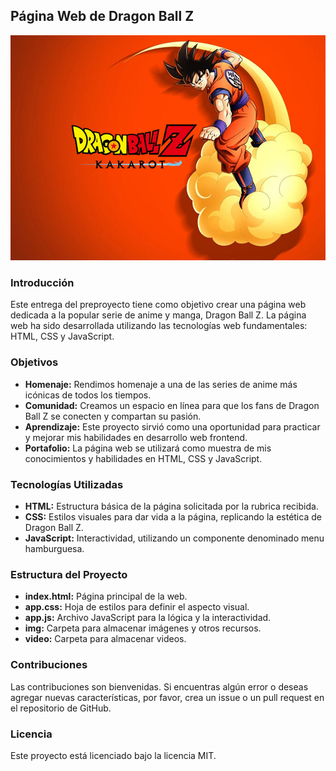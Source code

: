 ## Página Web de Dragon Ball Z 
 ![Goku](img/goku_02.jpg)
 
### Introducción

Este entrega del preproyecto tiene como objetivo crear una página web dedicada a la popular serie de anime y manga, Dragon Ball Z. La página web ha sido desarrollada utilizando las tecnologías web fundamentales: HTML, CSS y JavaScript.

### Objetivos

* **Homenaje:** Rendimos homenaje a una de las series de anime más icónicas de todos los tiempos.
* **Comunidad:** Creamos un espacio en línea para que los fans de Dragon Ball Z se conecten y compartan su pasión.
* **Aprendizaje:** Este proyecto sirvió como una oportunidad para practicar y mejorar mis habilidades en desarrollo web frontend.
* **Portafolio:** La página web se utilizará como muestra de mis conocimientos y habilidades en HTML, CSS y JavaScript.

### Tecnologías Utilizadas

* **HTML:** Estructura básica de la página solicitada por la rubrica recibida.
* **CSS:** Estilos visuales para dar vida a la página, replicando la estética de Dragon Ball Z.
* **JavaScript:** Interactividad, utilizando un componente denominado menu hamburguesa.

### Estructura del Proyecto

* **index.html:** Página principal de la web.
* **app.css:** Hoja de estilos para definir el aspecto visual.
* **app.js:** Archivo JavaScript para la lógica y la interactividad.
* **img:** Carpeta para almacenar imágenes y otros recursos.
* **video:** Carpeta para almacenar videos.

### Contribuciones

Las contribuciones son bienvenidas. Si encuentras algún error o deseas agregar nuevas características, por favor, crea un issue o un pull request en el repositorio de GitHub.

### Licencia
Este proyecto está licenciado bajo la licencia MIT.

